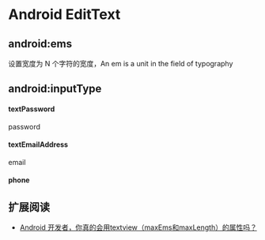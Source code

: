 # Android EditText

## android:ems

设置宽度为 N 个字符的宽度，An em is a unit in the field of typography


## android:inputType

#### textPassword

password

#### textEmailAddress

email

#### phone





## 扩展阅读

* [Android 开发者，你真的会用textview（maxEms和maxLength）的属性吗？](http://blog.csdn.net/beiminglei/article/details/9317997)